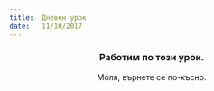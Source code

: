 ```yaml
---
title:  Дневен урок
date:   11/10/2017
---
```


### <center>Работим по този урок.</center>
<center>Моля, върнете се по-късно.</center>